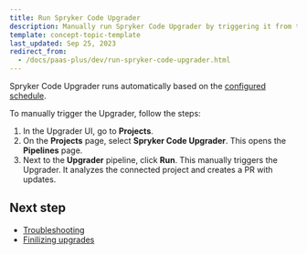 ```yaml
---
title: Run Spryker Code Upgrader
description: Manually run Spryker Code Upgrader by triggering it from the Upgrader UI, allowing project analysis and automatic creation of pull requests for updates.
template: concept-topic-template
last_updated: Sep 25, 2023
redirect_from:
  - /docs/paas-plus/dev/run-spryker-code-upgrader.html
---
```


Spryker Code Upgrader runs automatically based on the [configured schedule](/docs/ca/devscu/configure-spryker-code-upgrader.html).

To manually trigger the Upgrader, follow the steps:

1. In the Upgrader UI, go to **Projects**.
2. On the **Projects** page, select **Spryker Code Upgrader**.
    This opens the **Pipelines** page.
3. Next to the **Upgrader** pipeline, click **Run**.
    This manually triggers the Upgrader. It analyzes the connected project and creates a PR with updates.

## Next step

* [Troubleshooting](/docs/ca/devscu/troubleshooting/troubleshooting-spryker-code-upgrader-issues.html)
* [Finilizing upgrades](/docs/ca/devscu/finilizing-upgrades.html)
